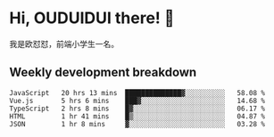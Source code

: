# Hi, OUDUIDUI there!  👋

[comment]: <> ([<img align="right" width="50%" src="https://github-readme-stats.vercel.app/api?username=OUDUIDUI&theme=dark&show_icons=true">]&#40;https://metrics.lecoq.io/OUDUIDUI?template=classic&#41;)

我是欧怼怼，前端小学生一名。

##  Weekly development breakdown

<!--START_SECTION:waka-->
```text
JavaScript   20 hrs 13 mins  ██████████████▓░░░░░░░░░░   58.08 % 
Vue.js       5 hrs 6 mins    ███▓░░░░░░░░░░░░░░░░░░░░░   14.68 % 
TypeScript   2 hrs 8 mins    █▓░░░░░░░░░░░░░░░░░░░░░░░   06.17 % 
HTML         1 hr 41 mins    █▒░░░░░░░░░░░░░░░░░░░░░░░   04.87 % 
JSON         1 hr 8 mins     ▓░░░░░░░░░░░░░░░░░░░░░░░░   03.28 % 
```
<!--END_SECTION:waka-->